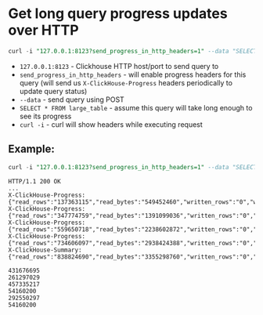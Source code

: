 # Get long query progress updates over HTTP

```sql
curl -i "127.0.0.1:8123?send_progress_in_http_headers=1" --data "SELECT * FROM large_table WHERE something = 1"
```

- `127.0.0.1:8123` - Clickhouse HTTP host/port to send query to
- `send_progress_in_http_headers` - will enable progress headers for this query (will send us `X-ClickHouse-Progress` headers periodically to update query status)
- `--data` - send query using POST
- `SELECT * FROM large_table` - assume this query will take long enough to see its progress
- `curl -i` - curl will show headers while executing request

## Example: 
```sql
curl -i "127.0.0.1:8123?send_progress_in_http_headers=1" --data "SELECT * FROM large_table WHERE something = 1"
```
```
HTTP/1.1 200 OK
...
X-ClickHouse-Progress: {"read_rows":"137363115","read_bytes":"549452460","written_rows":"0","written_bytes":"0","total_rows_to_read":"1222011084"}
X-ClickHouse-Progress: {"read_rows":"347774759","read_bytes":"1391099036","written_rows":"0","written_bytes":"0","total_rows_to_read":"1222011084"}
X-ClickHouse-Progress: {"read_rows":"559650718","read_bytes":"2238602872","written_rows":"0","written_bytes":"0","total_rows_to_read":"1222011084"}
X-ClickHouse-Progress: {"read_rows":"734606097","read_bytes":"2938424388","written_rows":"0","written_bytes":"0","total_rows_to_read":"1222011084"}
X-ClickHouse-Summary: {"read_rows":"838824690","read_bytes":"3355298760","written_rows":"0","written_bytes":"0","total_rows_to_read":"1222011084"}

431676695
261297029
457335217
54160200
292550297
54160200
```

